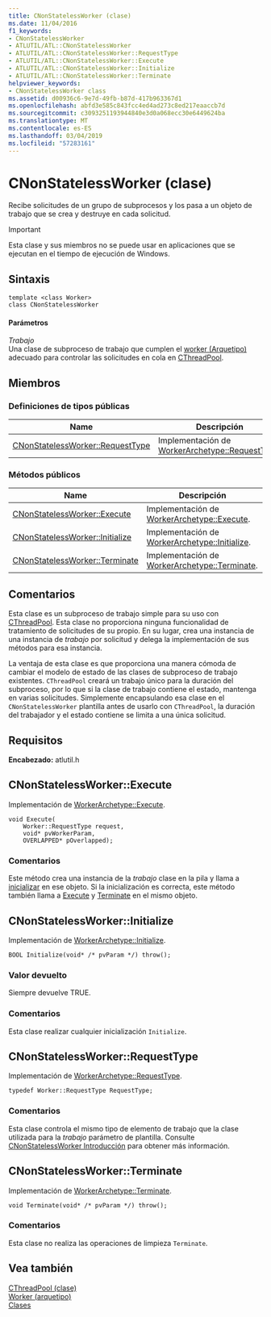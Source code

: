 ```yaml
---
title: CNonStatelessWorker (clase)
ms.date: 11/04/2016
f1_keywords:
- CNonStatelessWorker
- ATLUTIL/ATL::CNonStatelessWorker
- ATLUTIL/ATL::CNonStatelessWorker::RequestType
- ATLUTIL/ATL::CNonStatelessWorker::Execute
- ATLUTIL/ATL::CNonStatelessWorker::Initialize
- ATLUTIL/ATL::CNonStatelessWorker::Terminate
helpviewer_keywords:
- CNonStatelessWorker class
ms.assetid: d00936c6-9e7d-49fb-b87d-417b963367d1
ms.openlocfilehash: abfd3e585c843fcc4ed4ad273c8ed217eaaccb7d
ms.sourcegitcommit: c3093251193944840e3d0a068ecc30e6449624ba
ms.translationtype: MT
ms.contentlocale: es-ES
ms.lasthandoff: 03/04/2019
ms.locfileid: "57283161"
---
```

# <a name="cnonstatelessworker-class"></a>CNonStatelessWorker (clase)

Recibe solicitudes de un grupo de subprocesos y los pasa a un objeto de trabajo que se crea y destruye en cada solicitud.

> [!IMPORTANT]
>  Esta clase y sus miembros no se puede usar en aplicaciones que se ejecutan en el tiempo de ejecución de Windows.

## <a name="syntax"></a>Sintaxis

```
template <class Worker>
class CNonStatelessWorker
```

#### <a name="parameters"></a>Parámetros

*Trabajo*<br/>
Una clase de subproceso de trabajo que cumplen el [worker (Arquetipo)](../../atl/reference/worker-archetype.md) adecuado para controlar las solicitudes en cola en [CThreadPool](../../atl/reference/cthreadpool-class.md).

## <a name="members"></a>Miembros

### <a name="public-typedefs"></a>Definiciones de tipos públicas

|Name|Descripción|
|----------|-----------------|
|[CNonStatelessWorker::RequestType](#requesttype)|Implementación de [WorkerArchetype::RequestType](worker-archetype.md#requesttype).|

### <a name="public-methods"></a>Métodos públicos

|Name|Descripción|
|----------|-----------------|
|[CNonStatelessWorker::Execute](#execute)|Implementación de [WorkerArchetype::Execute](worker-archetype.md#execute).|
|[CNonStatelessWorker::Initialize](#initialize)|Implementación de [WorkerArchetype::Initialize](worker-archetype.md#initialize).|
|[CNonStatelessWorker::Terminate](#terminate)|Implementación de [WorkerArchetype::Terminate](worker-archetype.md#terminate).|

## <a name="remarks"></a>Comentarios

Esta clase es un subproceso de trabajo simple para su uso con [CThreadPool](../../atl/reference/cthreadpool-class.md). Esta clase no proporciona ninguna funcionalidad de tratamiento de solicitudes de su propio. En su lugar, crea una instancia de una instancia de *trabajo* por solicitud y delega la implementación de sus métodos para esa instancia.

La ventaja de esta clase es que proporciona una manera cómoda de cambiar el modelo de estado de las clases de subproceso de trabajo existentes. `CThreadPool` creará un trabajo único para la duración del subproceso, por lo que si la clase de trabajo contiene el estado, mantenga en varias solicitudes. Simplemente encapsulando esa clase en el `CNonStatelessWorker` plantilla antes de usarlo con `CThreadPool`, la duración del trabajador y el estado contiene se limita a una única solicitud.

## <a name="requirements"></a>Requisitos

**Encabezado:** atlutil.h

##  <a name="execute"></a>  CNonStatelessWorker::Execute

Implementación de [WorkerArchetype::Execute](worker-archetype.md#execute).

```
void Execute(
    Worker::RequestType request,
    void* pvWorkerParam,
    OVERLAPPED* pOverlapped);
```

### <a name="remarks"></a>Comentarios

Este método crea una instancia de la *trabajo* clase en la pila y llama a [inicializar](worker-archetype.md#initialize) en ese objeto. Si la inicialización es correcta, este método también llama a [Execute](worker-archetype.md#execute) y [Terminate](worker-archetype.md#terminate) en el mismo objeto.

##  <a name="initialize"></a>  CNonStatelessWorker::Initialize

Implementación de [WorkerArchetype::Initialize](worker-archetype.md#initialize).

```
BOOL Initialize(void* /* pvParam */) throw();
```

### <a name="return-value"></a>Valor devuelto

Siempre devuelve TRUE.

### <a name="remarks"></a>Comentarios

Esta clase realizar cualquier inicialización `Initialize`.

##  <a name="requesttype"></a>  CNonStatelessWorker::RequestType

Implementación de [WorkerArchetype::RequestType](worker-archetype.md#requesttype).

```
typedef Worker::RequestType RequestType;
```

### <a name="remarks"></a>Comentarios

Esta clase controla el mismo tipo de elemento de trabajo que la clase utilizada para la *trabajo* parámetro de plantilla. Consulte [CNonStatelessWorker Introducción](../../atl/reference/cnonstatelessworker-class.md) para obtener más información.

##  <a name="terminate"></a>  CNonStatelessWorker::Terminate

Implementación de [WorkerArchetype::Terminate](worker-archetype.md#terminate).

```
void Terminate(void* /* pvParam */) throw();
```

### <a name="remarks"></a>Comentarios

Esta clase no realiza las operaciones de limpieza `Terminate`.

## <a name="see-also"></a>Vea también

[CThreadPool (clase)](../../atl/reference/cthreadpool-class.md)<br/>
[Worker (arquetipo)](../../atl/reference/worker-archetype.md)<br/>
[Clases](../../atl/reference/atl-classes.md)
